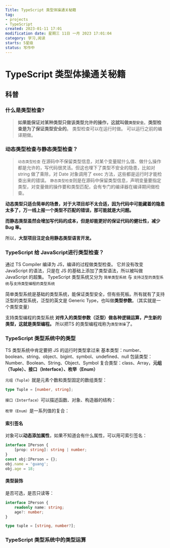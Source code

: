 ```yaml
---
Title: TypeScript 类型体操通关秘籍
tag:
- projects
- TypeScript
created: 2023-01-11 17:01
modification date: 星期三 11日 一月 2023 17:01:04
category: 学习,阅读
starts: 5星级
status: 写作中
---
```


# TypeScript 类型体操通关秘籍

## 科普

### 什么是类型检查?
> **如果能保证对某种类型只做该类型允许的操作，这就叫做`类型安全`**。**类型检查是为了保证类型安全的**。
> 类型检查可以在运行时做。
> 可以运行之前的编译期做。

### 动态类型检查与静态类型检查？
> `动态类型检查` 在源码中不保留类型信息，对某个变量赋什么值、做什么操作都是允许的，写代码很灵活。但这也埋下了类型不安全的隐患，比如对 string 做了乘除，对 Date 对象调用了 exec 方法，这些都是运行时才能检查出来的错误。
> `静态类型检查`则是在源码中保留类型信息，声明变量要指定类型，对变量做的操作要和类型匹配，会有专门的编译器在编译期间做检查。

**动态类型只适合简单的场景，对于大项目却不太合适，因为代码中可能藏着的隐患太多了，万一线上报一个类型不匹配的错误，那可能就是大问题。**

**而静态类型虽然会增加写代码的成本，但是却能更好的保证代码的健壮性，减少 Bug 率。**

所以，**大型项目注定会用静态类型语言开发。**

### TypeScript 给 JavaScript进行类型检查？
通过 TS Compiler 编译为 JS，编译的过程做类型检查。
它并没有改变 JavaScript 的语法，只是在 JS 的基础上添加了类型语法，所以被叫做 JavaScript 的超集。
TypeScript 类型系统又分为 `简单类型系统` 与 `支持泛型的类型系统`与`支持类型编程的类型系统`

简单类型系统是基础的类型系统，能保证类型安全，但有些死板。所有就有了支持泛型的类型系统，泛型的英文是 Generic Type，也叫做**类型参数**。（其实就是一个类型变量）

支持类型编程的类型系统
**对传入的类型参数（泛型）做各种逻辑运算，产生新的类型，这就是类型编程。**
所以把TS 的类型编程戏称为`类型体操`了。

### TypeScript 类型系统中的类型
TS 类型系统中肯定要把 JS 的运行时类型拿过来
基本类型：number、boolean、string、object、bigint、symbol、undefined、null
包装类型：Number、Boolean、String、Object、Symbol
复合类型：class、Array，**元组（Tuple）、接口（Interface）、枚举（Enum）**

`元组（Tuple）`就是元素个数和类型固定的数组类型：
```typescript
type Tuple = [number, string];
```

`接口（Interface）`可以描述函数、对象、构造器的结构：

`枚举（Enum）`是一系列值的复合：

#### 索引签名
对象可以**动态添加属性**，如果不知道会有什么属性，可以用可索引签名：
```typescript
interface IPerson {
    [prop: string]: string | number;
}
const obj:IPerson = {};
obj.name = 'guang';
obj.age = 18;
```

#### 类型装饰
是否可选，是否只读等：
```typescript
interface IPerson {
    readonly name: string;
    age?: number;
}

type tuple = [string, number?];
```

### TypeScript 类型系统中的类型运算
